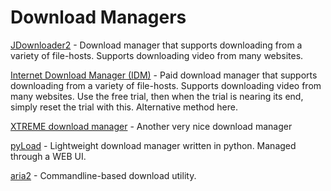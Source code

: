 # Download Managers

[JDownloader2](https://jdownloader.org/jdownloader2) - Download manager that supports downloading from a variety of file-hosts. Supports downloading video from many websites.

[Internet Download Manager (IDM)](https://internetdownloadmanager.com/) - Paid download manager that supports downloading from a variety of file-hosts. Supports downloading video from many websites. Use the free trial, then when the trial is nearing its end, simply reset the trial with this. Alternative method here.

[XTREME download manager](https://xtremedownloadmanager.com/) - Another very nice download manager

[pyLoad](https://pyload.net/) - Lightweight download manager written in python. Managed through a WEB UI.

[aria2](https://aria2.github.io/) - Commandline-based download utility.
